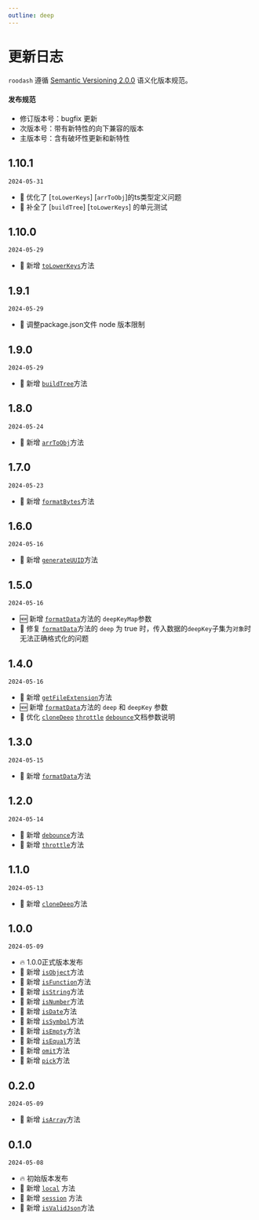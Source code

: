 ```yaml
---
outline: deep
---
```


# 更新日志
`roodash` 遵循 [Semantic Versioning 2.0.0](http://semver.org/lang/zh-CN/) 语义化版本规范。

#### 发布规范
- 修订版本号：bugfix 更新
- 次版本号：带有新特性的向下兼容的版本
- 主版本号：含有破坏性更新和新特性

## 1.10.1

`2024-05-31`

- 💄 优化了 [`toLowerKeys`] [`arrToObj`]的ts类型定义问题
- 💄 补全了 [`buildTree`]  [`toLowerKeys`] 的单元测试

## 1.10.0

`2024-05-29`

- 🎉 新增 [`toLowerKeys`](/util/toLowerKeys)方法

## 1.9.1
    
`2024-05-29`

- 💄 调整package.json文件 node 版本限制

## 1.9.0

`2024-05-29`

- 🎉 新增 [`buildTree`](/util/buildTree)方法

## 1.8.0

`2024-05-24`

- 🎉 新增 [`arrToObj`](/util/arrToObj)方法


## 1.7.0

`2024-05-23`

- 🎉 新增 [`formatBytes`](/util/formatBytes)方法

## 1.6.0

`2024-05-16`

- 🎉 新增 [`generateUUID`](/util/generateUUID)方法

## 1.5.0

`2024-05-16`

- 🆕 新增 [`formatData`](/util/formatData)方法的 `deepKeyMap`参数
- 🐞 修复 [`formatData`](/util/formatData)方法的 `deep` 为 true 时，传入数据的`deepKey`子集为`对象`时无法正确格式化的问题

## 1.4.0

`2024-05-16`

- 🎉 新增 [`getFileExtension`](/util/getFileExtension)方法
- 🆕 新增 [`formatData`](/util/formatData)方法的 `deep` 和 `deepKey` 参数
- 💄 优化 [`cloneDeep`](/util/cloneDeep) [`throttle`](/util/throttle) [`debounce`](/util/debounce)文档参数说明

## 1.3.0

`2024-05-15`

- 🎉 新增 [`formatData`](/util/formatData)方法

## 1.2.0

`2024-05-14`

- 🎉 新增 [`debounce`](/util/debounce)方法
- 🎉 新增 [`throttle`](/util/throttle)方法

## 1.1.0

`2024-05-13`

- 🎉 新增 [`cloneDeep`](/util/cloneDeep)方法

## 1.0.0

`2024-05-09`

- 🔥 1.0.0正式版本发布
- 🎉 新增 [`isObject`](/typed/isObject)方法
- 🎉 新增 [`isFunction`](/typed/isFunction)方法
- 🎉 新增 [`isString`](/typed/isString)方法
- 🎉 新增 [`isNumber`](/typed/isNumber)方法
- 🎉 新增 [`isDate`](/typed/isDate)方法
- 🎉 新增 [`isSymbol`](/typed/isSymbol)方法
- 🎉 新增 [`isEmpty`](/typed/isEmpty)方法
- 🎉 新增 [`isEqual`](/typed/isEqual)方法
- 🎉 新增 [`omit`](/object/omit)方法
- 🎉 新增 [`pick`](/object/pick)方法

## 0.2.0

`2024-05-09`

- 🎉 新增 [`isArray`](/typed/isArray)方法

## 0.1.0

`2024-05-08`

- 🔥 初始版本发布
- 🎉 新增 [`local`](/storage/local) 方法
- 🎉 新增 [`session`](/storage/session) 方法
- 🎉 新增 [`isValidJson`](/typed/isValidJson)方法